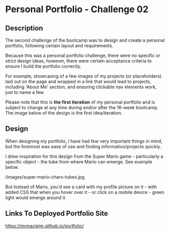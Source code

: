 # Personal Portfolio - Challenge 02

## Description

The second challenge of the bootcamp was to design and create a personal portfolio, following certain layout and requirements.

Because this was a personal portfolio challenge, there were no specific or strict design ideas, however, there were certain acceptance criteria to ensure I build the portfolio correctly.

For example, showcasing of a few images of my projects (or placeholders) laid out on the page and wrapped in a link that would lead to projects, including 'About Me' section, and ensuring clickable nav elements work, just to name a few.

Please note that this is **the first iteration** of my personal portfolio and is subject to change at any time during and/or after the 16-week bootcamp. The image below of the design is the first idea/iteration.

## Design

When designing my portfolio, I have had few very important things in mind, but the foremost was ease of use and finding information/projects quickly.

I drew inspiration for this design from the Super Mario game - particularly a specific object - the tube from where Mario can emerge. See example below.

/images/super-mario-chars-tubes.jpg

But instead of Mario, you'd see a card with my profile picture on it - with added CSS that when you hover over it - or click on a mobile device - green light would emerge around it.

## Links To Deployed Portfolio Site

https://mrmaciejm.github.io/portfolio/
